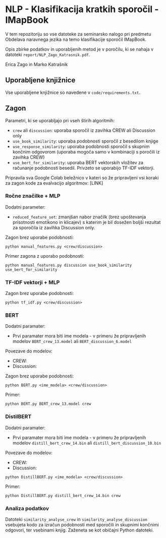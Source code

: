 # NLP - Klasifikacija kratkih sporočil - IMapBook

V tem repozitoriju so vse datoteke za seminarsko nalogo pri predmetu Obdelava naravnega jezika na temo klasifikacije sporočil IMapBook.

Opis zbirke podatkov in uporabljenih metod je v poročilu, ki se nahaja v datoteki 
`report/NLP_Zago_Katrasnik.pdf`.

Erica Zago in Marko Katrašnik

## Uporabljene knjižnice

Vse uporabljene knjižnice so navedene v `code/requirements.txt`.

## Zagon

Parametri, ki se uporabljajo pri vseh štirih algoritmih:
- `crew` ali `discussion`: uporaba sporočil iz zavihka CREW ali Discussion only
- `use_book_similarity`: uporaba podobnosti sporočil z besedilom knjige
- `use_response_similarity`: uporaba podobnosti sporočil s skupnim končnim odgovorom (uporaba mogoča samo v kombinaciji s poročili iz zavihka CREW)
- `use_bert_for_similarity`: uporaba BERT vektorskih vložitev za računanje podobnosti besedil. Privzeto se uporabijo TF-IDF vektorji.

Pripravila sva Google Colab beležnico v kateri so že pripravljeni vsi koraki za zagon kode za evalvacijo algoritmov: [LINK]

### Ročne značilke + MLP

Dodatni parameter:
- `reduced_feature_set`: zmanjšan nabor značilk (brez upoštevanja prisotnosti emotikono in klicajev) s katerim je bil dosežen
boljši rezultat za sporočila iz zavihka Discussion only.

Zagon brez uporabe podobnosti:

```
python manual_features.py <crew/discussion>
```

Primer zagona z uporabo podobnosti:

```
python manual_features.py discussion use_book_similarity use_bert_for_similarity
```

### TF-IDF vektorji + MLP

Zagon brez uporabe podobnosti:

```
python tf_idf.py <crew/discussion>
```

### BERT

Dodatni paramater:
- Prvi paramater mora biti ime modela - v primeru že pripravljenih modelov `BERT_crew_13.model` ali `BERT_discussion_6.model`

Povezave do modelov:
- CREW:
- Discussion:

Zagon brez uporabe podobnosti:

```
python BERT.py <ime_modela> <crew/discussion>
```

Primer:
```
python BERT.py BERT_crew_13.model crew
```

### DistilBERT

Dodatni paramater:
- Prvi paramater mora biti ime modela - v primeru že pripravljenih modelov `distill_bert_crew_14.bin` ali `distill_bert_discussion_10.bin`

Povezave do modelov:
- CREW:
- Discussion:

```
python DistillBERT.py <ime_modela> <crew/discussion>
```

Primer:
```
python DistillBERT.py distill_bert_crew_14.bin crew
```

### Analiza podatkov

Datoteki `similarity_analyse_crew` in `similarity_analyse_discussion` vsebujeta kodo za 
izračun podobnosti med sporočili in skupnimi končnimi odgovori, ter vsebinami knjig. Zaženeta 
se kot običajni Python datoteki.
